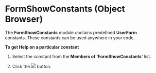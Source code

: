 
# FormShowConstants (Object Browser)

The  **FormShowConstants** module contains predefined **UserForm** constants. These constants can be used anywhere in your code.

 **To get Help on a particular constant**




1. Select the constant from the  **Members of 'FormShowConstants'** list.
    
2. Click the 
![](../images/but_help_ZA01201583.gif) button.
    

